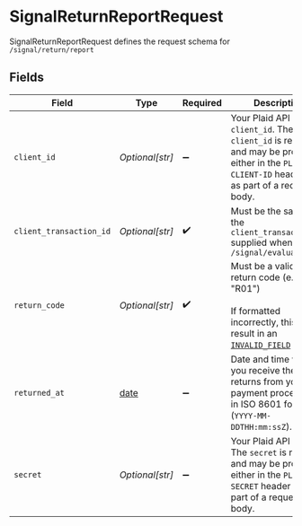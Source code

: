 # SignalReturnReportRequest

SignalReturnReportRequest defines the request schema for `/signal/return/report`


## Fields

| Field                                                                                                                                                                | Type                                                                                                                                                                 | Required                                                                                                                                                             | Description                                                                                                                                                          |
| -------------------------------------------------------------------------------------------------------------------------------------------------------------------- | -------------------------------------------------------------------------------------------------------------------------------------------------------------------- | -------------------------------------------------------------------------------------------------------------------------------------------------------------------- | -------------------------------------------------------------------------------------------------------------------------------------------------------------------- |
| `client_id`                                                                                                                                                          | *Optional[str]*                                                                                                                                                      | :heavy_minus_sign:                                                                                                                                                   | Your Plaid API `client_id`. The `client_id` is required and may be provided either in the `PLAID-CLIENT-ID` header or as part of a request body.                     |
| `client_transaction_id`                                                                                                                                              | *Optional[str]*                                                                                                                                                      | :heavy_check_mark:                                                                                                                                                   | Must be the same as the `client_transaction_id` supplied when calling `/signal/evaluate`                                                                             |
| `return_code`                                                                                                                                                        | *Optional[str]*                                                                                                                                                      | :heavy_check_mark:                                                                                                                                                   | Must be a valid ACH return code (e.g. "R01")<br/><br/>If formatted incorrectly, this will result in an [`INVALID_FIELD`](/docs/errors/invalid-request/#invalid_field) error. |
| `returned_at`                                                                                                                                                        | [date](https://docs.python.org/3/library/datetime.html#date-objects)                                                                                                 | :heavy_minus_sign:                                                                                                                                                   | Date and time when you receive the returns from your payment processors, in ISO 8601 format (`YYYY-MM-DDTHH:mm:ssZ`).                                                |
| `secret`                                                                                                                                                             | *Optional[str]*                                                                                                                                                      | :heavy_minus_sign:                                                                                                                                                   | Your Plaid API `secret`. The `secret` is required and may be provided either in the `PLAID-SECRET` header or as part of a request body.                              |